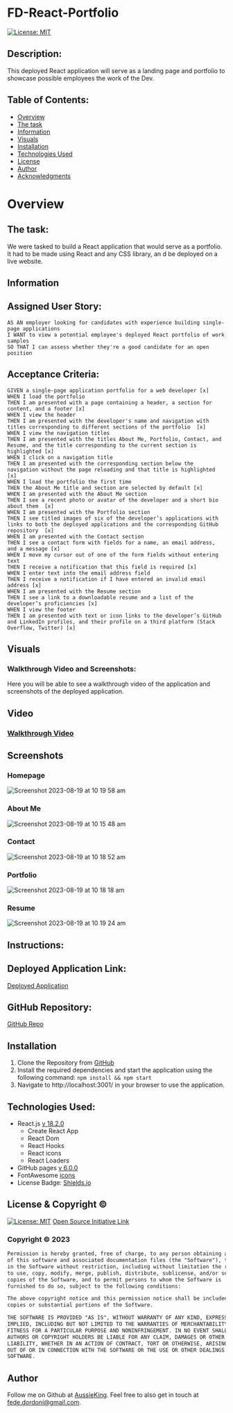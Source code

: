 # FD-React-Portfolio
[![License: MIT](https://img.shields.io/badge/License-MIT-yellow.svg)](https://opensource.org/licenses/MIT)

## Description:
This deployed React application will serve as a landing page and portfolio to showcase possible employees the work of the Dev.

## Table of Contents:
- [Overview](#Overview)
- [The task](#The-task)
- [Information](#Information)
- [Visuals](#Visuals)
- [Installation](#Installation)
- [Technologies Used](#Technologies-Used)
- [License](#License)
- [Author](#Author)
- [Acknowledgments](#Acknowledgments)

# Overview

## The task:

We were tasked to build a React application that would serve as a portfolio.
It had to be made using React and any CSS library, an d be deployed on a live website.

## Information
## Assigned User Story:
```
AS AN employer looking for candidates with experience building single-page applications
I WANT to view a potential employee's deployed React portfolio of work samples
SO THAT I can assess whether they're a good candidate for an open position
```
## Acceptance Criteria:
```
GIVEN a single-page application portfolio for a web developer [x]
WHEN I load the portfolio
THEN I am presented with a page containing a header, a section for content, and a footer [x]
WHEN I view the header
THEN I am presented with the developer's name and navigation with titles corresponding to different sections of the portfolio  [x]
WHEN I view the navigation titles
THEN I am presented with the titles About Me, Portfolio, Contact, and Resume, and the title corresponding to the current section is highlighted [x]
WHEN I click on a navigation title
THEN I am presented with the corresponding section below the navigation without the page reloading and that title is highlighted [x]
WHEN I load the portfolio the first time
THEN the About Me title and section are selected by default [x]
WHEN I am presented with the About Me section
THEN I see a recent photo or avatar of the developer and a short bio about them  [x]
WHEN I am presented with the Portfolio section
THEN I see titled images of six of the developer’s applications with links to both the deployed applications and the corresponding GitHub repository  [x]
WHEN I am presented with the Contact section
THEN I see a contact form with fields for a name, an email address, and a message [x]
WHEN I move my cursor out of one of the form fields without entering text
THEN I receive a notification that this field is required [x]
WHEN I enter text into the email address field
THEN I receive a notification if I have entered an invalid email address [x]
WHEN I am presented with the Resume section
THEN I see a link to a downloadable resume and a list of the developer’s proficiencies [x]
WHEN I view the footer
THEN I am presented with text or icon links to the developer’s GitHub and LinkedIn profiles, and their profile on a third platform (Stack Overflow, Twitter) [x]
```

## Visuals
### Walkthrough Video and Screenshots:
Here you will be able to see a walkthrough video of the application and screenshots of the deployed application.

## Video
### [Walkthrough Video](https://drive.google.com/file/d/1xWpYX6nFyHTx4XC-8spVG73lDQ5rGUNq/view)

## Screenshots
### Homepage
![Screenshot 2023-08-19 at 10 19 58 am](https://github.com/AussieKing/FD-React-Portfolio/assets/126050763/41d112d1-a888-4dd9-a5ab-d2a29d034ecf)

### About Me
![Screenshot 2023-08-19 at 10 15 48 am](https://github.com/AussieKing/FD-React-Portfolio/assets/126050763/5f5f57ff-9c0a-4c36-95dc-d97c64eb41cf)

### Contact
![Screenshot 2023-08-19 at 10 18 52 am](https://github.com/AussieKing/FD-React-Portfolio/assets/126050763/37813198-02db-4d27-92ba-b10718564132)

### Portfolio
![Screenshot 2023-08-19 at 10 18 18 am](https://github.com/AussieKing/FD-React-Portfolio/assets/126050763/fd7a60a5-2a78-40ae-b9e7-43941c591f49)


### Resume
![Screenshot 2023-08-19 at 10 19 24 am](https://github.com/AussieKing/FD-React-Portfolio/assets/126050763/a9bdc24a-b505-4baf-a842-ba0a6563895c)


## Instructions:

## Deployed Application Link:
[Deployed Application](https://aussieking.github.io/about)

## GitHub Repository:
[GitHub Repo](https://github.com/AussieKing/FD-React-Portfolio)


## Installation
1. Clone the Repository from [GitHub](https://github.com/AussieKing/FD-React-Portfolio)
2. Install the required dependencies and start the application using the following command:
```npm install && npm start``` 
3. Navigate to http://localhost:3001/ in your browser to use the application.

## Technologies Used:
- React.js [v 18.2.0](https://react.dev/)
  - Create React App
  - React Dom
  - React Hooks
  - React icons
  - React Loaders
- GitHub pages [v 6.0.0](https://www.npmjs.com/package/gh-pages)
- FontAwesome [icons](https://fontawesome.com/icons)
- License Badge: [Shields.io](https://shields.io/)

## License & Copyright ©
  
[![License: MIT](https://img.shields.io/badge/License-MIT-yellow.svg)](https://opensource.org/licenses/MIT) [Open Source Initiative Link](https://opensource.org/licenses/MIT)

### Copyright © 2023
```md
Permission is hereby granted, free of charge, to any person obtaining a copy
of this software and associated documentation files (the "Software"), to deal
in the Software without restriction, including without limitation the rights
to use, copy, modify, merge, publish, distribute, sublicense, and/or sell
copies of the Software, and to permit persons to whom the Software is
furnished to do so, subject to the following conditions:

The above copyright notice and this permission notice shall be included in all
copies or substantial portions of the Software.

THE SOFTWARE IS PROVIDED "AS IS", WITHOUT WARRANTY OF ANY KIND, EXPRESS OR
IMPLIED, INCLUDING BUT NOT LIMITED TO THE WARRANTIES OF MERCHANTABILITY,
FITNESS FOR A PARTICULAR PURPOSE AND NONINFRINGEMENT. IN NO EVENT SHALL THE
AUTHORS OR COPYRIGHT HOLDERS BE LIABLE FOR ANY CLAIM, DAMAGES OR OTHER
LIABILITY, WHETHER IN AN ACTION OF CONTRACT, TORT OR OTHERWISE, ARISING FROM,
OUT OF OR IN CONNECTION WITH THE SOFTWARE OR THE USE OR OTHER DEALINGS IN THE
SOFTWARE.
```

## Author

Follow me on Github at [AussieKing](https://github.com/AussieKing). Feel free to also get in touch at fede.dordoni@gmail.com.
